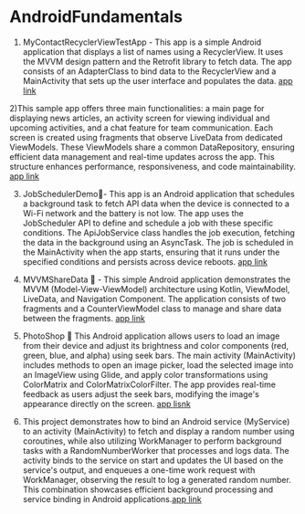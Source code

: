 # AndroidFundamentals


1) MyContactRecyclerViewTestApp - This app is a simple Android application that displays a list of names using a RecyclerView. It uses the MVVM design pattern and the Retrofit library to fetch data. The app consists of an AdapterClass to bind data to the RecyclerView and a MainActivity that sets up the user interface and populates the data.
[app link](https://github.com/Ace1032/AndroidFundamentals/tree/main/MyContactRecyclerViewTestApp)<br>

2)This sample app offers three main functionalities: a main page for displaying news articles, an activity screen for viewing individual and upcoming activities, and a chat feature for team communication. Each screen is created using fragments that observe LiveData from dedicated ViewModels. These ViewModels share a common DataRepository, ensuring efficient data management and real-time updates across the app. This structure enhances performance, responsiveness, and code maintainability. [app link](https://github.com/Ace1032/AndroidFundamentals/tree/main/Heart2Heart_1/app/src/main/java/com/example/heart2heart_1)<br>

3) JobSchedulerDemo🚀- This app is an Android application that schedules a background task to fetch API data when the device is connected to a Wi-Fi network and the battery is not low. The app uses the JobScheduler API to define and schedule a job with these specific conditions. The ApiJobService class handles the job execution, fetching the data in the background using an AsyncTask. The job is scheduled in the MainActivity when the app starts, ensuring that it runs under the specified conditions and persists across device reboots.
   [app link](https://github.com/Ace1032/AndroidFundamentals/tree/main/JobSchedulerDemo)<br>
   
   
4) MVVMShareData 🚀 - This simple Android application demonstrates the MVVM (Model-View-ViewModel) architecture using Kotlin, ViewModel, LiveData, and Navigation Component. The application consists of two fragments and a CounterViewModel class to manage and share data between the fragments.
   [app link](https://github.com/Ace1032/AndroidFundamentals/tree/main/MVVMShareData)<br>
   
   
5) PhotoShop 🚀 This Android application allows users to load an image from their device and adjust its brightness and color components (red, green, blue, and alpha) using seek bars. The main activity (MainActivity) includes methods to open an image picker, load the selected image into an ImageView using Glide, and apply color transformations using ColorMatrix and ColorMatrixColorFilter. The app provides real-time feedback as users adjust the seek bars, modifying the image's appearance directly on the screen.
   [app lisnk](https://github.com/Ace1032/AndroidFundamentals/blob/main/PhotoShop/app/src/main/java/com/example/photoshop/MainActivity.kt)<br>

   
6) This project demonstrates how to bind an Android service (MyService) to an activity (MainActivity) to fetch and display a random number using coroutines, while also utilizing WorkManager to perform background tasks with a RandomNumberWorker that processes and logs data. The activity binds to the service on start and updates the UI based on the service's output, and enqueues a one-time work request with WorkManager, observing the result to log a generated random number. This combination showcases efficient background processing and service binding in Android applications.[app link](https://github.com/Ace1032/AndroidFundamentals/tree/main/WorkManagerExample)<br>


